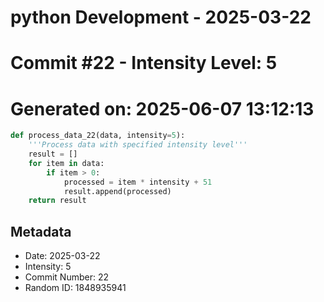 ﻿# python Development - 2025-03-22
# Commit #22 - Intensity Level: 5
# Generated on: 2025-06-07 13:12:13
```python
def process_data_22(data, intensity=5):
    '''Process data with specified intensity level'''
    result = []
    for item in data:
        if item > 0:
            processed = item * intensity + 51
            result.append(processed)
    return result
```
## Metadata
- Date: 2025-03-22
- Intensity: 5
- Commit Number: 22
- Random ID: 1848935941
